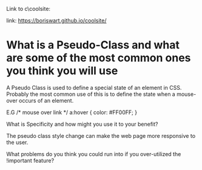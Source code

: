 
Link to c\coolsite:

link:  https://boriswart.github.io/coolsite/


# What is a Pseudo-Class and what are some of the most common ones you think you will use
A Pseudo  Class is used to define a special state of an element in CSS. Probably the most common use of this is to define the state when a mouse-over occurs of an element.

E.G 
/* mouse over link */
a:hover {
  color: #FF00FF;
}


What is Specificity and how might you use it to your benefit?

The pseudo class style change can make the web page more responsive to the user.


What problems do you think you could run into if you over-utilized the !important feature?

